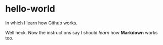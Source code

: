 # hello-world
In which I learn how Github works.

Well heck. Now the instructions say I should *learn* how **Markdown** works too. 


